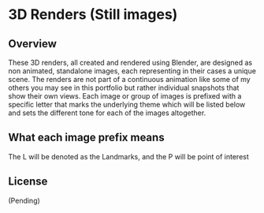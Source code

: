 # 3D Renders (Still images)

## Overview

These 3D renders, all created and rendered using Blender, are designed as non animated, standalone images, each representing in their cases a unique scene. The renders are not part of a continuous animation like some of my others you may see in this portfolio but rather individual snapshots that show their own views. Each image or group of images is prefixed with a specific letter that marks the underlying theme which will be listed below and sets the different tone for each of the images altogether. 

## What each image prefix means
The L will be denoted as the Landmarks, and the P will be point of interest

## License

(Pending)
